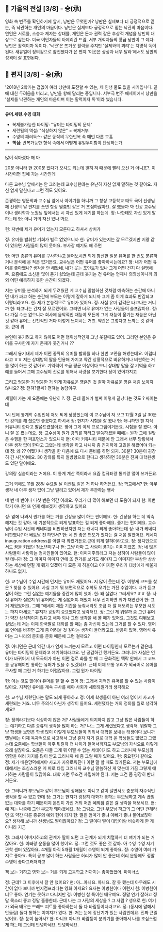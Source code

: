 ## 🍂 가을의 전설 [3/8] - 승(承)
영화 속 변주를 확인하기에 앞서, 낭만은 무엇인가? 낭만은 실제보다 더 긍정적으로 믿는, 즉 낙관하는 개인의 마음이다. 낭만은 실제보다 긍정적으로 믿는 낙관의 마음이다. 연인은 서로를, 스승과 제자는 상대를, 개인은 돈과 권력 같은 추상적 개념을 낭만의 대상으로 삼는다. 미국 이민자들의 아메리칸 드림, 서부 개척자들의 황금 낭만이 그 예다. 낭만은 활력이자 독이다. '낙관'은 뜨거운 활력을 주지만 '실제와의 괴리'는 치명적 독이 된다. 새뮤얼이 정의감으로 참전했다가 쓴 편지 '이곳은 상상과 너무 달라'에서도 낭만의 성격이 잘 표현된다.

## 💌 편지 [3/8] - 승(承)
'2018년 2학기는 겁없이 여러 낭만에 도전할 수 있는, 제 인생 둘도 없을 시기입니다. 끝에 대한 두려움을 버리고, 낭만을 향해 달리는 중입니다. 서부극 변주 에세이에서 낭만을 '실제를 낙관하는 개인의 마음이며 이는 활력이자 독'이라 썼습니다.

----



**유머.세련.수영 대화**

- 복제불가능한 타이밍: "유머는 타이밍의 문제"
- 세련됨의 역설: "식상하지 않은" = 복제거부
- 수영의 패러독스: 같은 동작의 무한반복 속 매번 다른 호흡
- **핵심**: 반복가능한 형식 속에서 어떻게 유일무이함이 탄생하는가

----



많이 작아졌다 해 아

20분 아니라 한 200분 있다가 오셔도 되는데 괜히 저 때문에 빨리 오신 거 아니죠?.
이 시간이면 집에 가는 시간인데

다른 교수님 앞에서는 안 그러는데 교수님한테는 유난히 자신 없게 말하는 것 같아요.
자신 없게 말한다고 그런 적도 있어요.

존경하는 영문학과 교수님 앞에서 이야기를 하니까 그 항상 고등학교 때도 국어 선생님께 선생의 날 편지를 쓰면 항상 맞춤법 같은 거 조심하잖아요.
잘 했을까 봐 전공 교수님이나 생리학과 노원님 앞에서는 시 자신 있게 얘기를 하는데.
정: 나한테도 자신 있게 말하는데 
현: 아니 거의 자신 있나 봐요.

현: 저번에 제가 유머가 있는지 모른다고 하셔서 상처가

정: 유머를 발휘할 기회가 별로 없었으니까 
현: 유머가 있는지는 잘 모르겠지만 저랑 같이 있으면 사람들이 많이 웃어요.
부사장 얘기도 해 주면

현: 어떤 종류의 유머를 구사하냐고 물어보시면 되게 참신한 질문 유머를 한 번도 분류하거나 분석해 본 적은 없거든요.
교수님은 어떤 유머를 좋아하시는데요?
정: 내가 어떤 유머를 좋아했나? 생각을 안 해봤네.
내가 웃는 포인트가 있나 그게 어떤 건지 다 설명해 주.
요즘에도 소신을 많이 듣기 싫었는데 근데 웃기는 건 유머는 언제나 의외성이니까 의외 어떤 예측하지 못한 순간이 되겠다.

저는 유머를 분석하기 되게 두려웠던 게 교수님 말씀하신 것처럼 예측하는 순간에 아니면 내가 짜고 하는 순간에 부모는 이렇게 잘하게 되니까 그게 좀 이게 효과도 반감되고 이렇더라고요.
현:  제가 본능적으로 유머가 있어요.
정: 사실 유머 감각은 타고나는 거니까 
현: 타고나는 건지 잘 모르겠어요. 그러면 너무 유머가 없는 사람들이 슬프잖아요. 
정: 다 가질 수는 없으니까 회사에 음악적인 재능이 모든게 그게 재능이 옮기는 재능은 아닌 것 같아 유머는 선천적인 거다 이렇게 느끼시는 거죠.
약간은 그렇다고 느끼는 것 같아요. 근데 뭐

본인이 웃기려고 하지 않아도 어떤 행위성적인게 그냥 웃길때도 있어. 그러면 본인은 유머를 구사한게 자기 존재가 웃긴거니 ??

그래서 용기내서 제가 어떤 종류의 유머를 발휘를 하나 한번 고민을 해봤는데요. 어렵더라고 ㅎㅎ 저는 상대방의 말을 인용해 가지고 약간 상황적으로 비유하거나 비판하는 거를 많이 하는 것 같아요.
기억력이 조금 평균 이상이다 보니 상대방 말을 잘 기억을 하고 예를 들어서 그때 교수님이 진로를 위해서 사랑을 포기한다 정이 있어가지고

그리고 엉뚱한 거 엉뚱한 거 되게 자유로운 영혼인 것 같아 자유로운 영혼 처럼 보이지 않나요?
정: 전혀?글쎄? 전혀는 농담이구.

세월이 가는 게 요즘에는 유난히 ?. 
정: 근데 올해가 벌써 이렇게 끝났다는 것도 ? 싸이는데

1시 반에 통계학 수업인데 저도 되게 당황했는데 이 교수님이 저 보고 12월 3일 날 30분만 강의를 해 줬으면 좋겠다고 하셔서
정: 현지가 시험을 잘 봤나 
현: 왜냐하면 팬 지식 커뮤니티 한다고 말씀드렸잖아요.
맞아 그게 이제 프로그램이거든요. 시험을 잘 봤다.
아니 잘 못 봤는데요. 
정: 교수님이 뭔가 강의를 하라고 말씀하셨을 때에는 뭔가 그에 걸맞은 수행을 한 퍼포먼스가 있으니까 
현: 아마 커뮤니티 때문에 안 그래서 너무 당황해서 아무 생각 없이 한다고 그랬는데 생각을 하고 나니까 좀 진지하게 고민을 해봤어야 되는데 
정: 왜 ?? 어쨌거니 생각을 한 다음에 또 다시 준비를 하면 되지. 30분? 30분이 굉장히 긴 시간이에요. 30 강의를 특히 일방향으로 한다고 생각하면 30분은 진짜 대학원생도 있단 말이에요.

강의랑 실습이라는 거예요. 이 통계 계산 쪽이라서 요즘 컴퓨터랑 통계랑 많이 쓰거든요.

그거 외에도 11월 28일 수요일 날 이벤트 같은 거 하나 하거든요.
정: 학교에서?
현: 아무 생각 네 아무 생각 없이 그냥 벌리고 있어서 제가 주관하는 행사

네 번 네 번이나 다섯 번은 약간 이래요. 우리가 더 많이 해보면 더 도움이 되지 
현: 이번 학기 아니면 또 언제 해보겠지 생각하고 있어요

정: 앞에 나와서 뭔가를 하는 거를 긴장을 많이 하는 편이에요.
현: 긴장을 하는 데 익숙해지는 것 같아. 네 기본적으로 되게 발표하는 걸 되게 좋아해요. 즐기는 편이에요. 교수님이 수업 시간에 케네디를 비판하셨지만 저는 캐네디 되게 좋아하는데 
정: 내가 케네디 비판했나? 아 베트남 전 하면서?
현: 네 안 좋은 면모가 있다는 걸 처음 알았어요.
케네디 inauguration address를 어릴 때 외웠거든요.근데 되게 잘하더라고요. 
정: 정치인으로서도 꿈을 키웠던 청소년이구나
현: 그냥 아마 그 사람이 풍기는 이미지겠죠. 
정: 네 많은 사람들이 사랑하는 정치인들이 있어요.
현: 이미지주의라고 저는 상하이 사람들이 많이 될 테니까 
정: 그 이미지 이미지 안에 또 뭔가를 보기도 해야지 그 이미지만 부상만 상상하는 세상에 던질 게 뭐가 있겠어 다 모든 게 허울이고 이미지면 우리가 대상에게 배울게 하나도 없지.

현: 교수님이 수업 시간에 던지는 유머도 재밌어요. 저 많이 웃는데 
정: 이렇게 코드를 찾은 ? 찾을 수 있어요.
사실 그게 뭐 보편적으로 수학도 오기는 가진 수업이다.
내가 듣고 싶어 하는 그런 실없는 얘기들을 중간에 많이 했어.
현: 왜 실없다 그러세요? ㅎㅎ
정: 사실 유머가 실없지 뭐 유머라는 게 실없어야 재밌지 너무 진지하면 뭐가 재밌겠어 
현: 그거 재밌었어요. 그때 ”에세이 제출 기간을 늦춰서라도 조금 더 잘 해보려는 무모한 시도는 하지 마세요.“ 휴지가 굉장히 중요했다고 생각해요. 
정: 그런 게 뭐랄까 좀 그런 유머가 약간 상식적이지 않다고 해야 되나 그런 생각을 해 볼 때가 있어요.
그것도 여쭤보고 싶었는데 저는 이제 한국말로 대화를 할 때는 좀 자신이 있는데 그거를 할 수 있다.
영어로 언어를 바꾸면 그게 좀 어려울 것 같다는 생각이 들더라고요.
반응이 없어. 영어식 유머는 그 나라의 문화를 문화 때문에 그런 걸까요?

정: 아니면은 근데 약간 내가 언제 느끼는지 모르고 어떤 타이밍인지 모르는거 같은데. 유머는 타이밍의 문제라고 얘기하더라고요. 난 공감하긴 했거든요. 그러니까 사실은 언어가 바뀌어서 내 모국어가 아닌 어떤 걸로 화를 할 때 그 문화적인 맥락 안에서 그 코드를 공유해야만 통하는 유머가 있을 수 있겠네요. 근데 이제 보통 우리가 외국어로 유머를 구사할 때 그런 거 하기는 어렵잖아요.
그럼 뭔가 타이밍

현: 아는 것도 많아야 유머를 잘 할 수 있어 
정: 그래서 지적인 유머를 할 수 있는 사람이 많아요.
지적인 유머를 계속 구사를 해야 사회가 세련되질거라 생각해요

현: 교수님 세련된다는 말도 되게 좋아하고 
정: 이제 학생들이 아닌 여러 명이서 사고가 세련되는 거죠.
너무 주의식 아닌가 생각이 들어요. 세련됐다는 거의 정의를 뭘로 생각하세요?

정: 정의라기보다 식상하지 않은 거? 사람들에게 의지하지 않고 그냥 많은 사람들이 하는 얘기하고 다른 종류의 생각을 많이 하는 거? 나는 그게 세련됐다고 생각해. 뭐랄까 그냥 학생들 보면은 학생 많이 이렇게 부모님들이 키워서 대학을 보내는 태생이다 보니까 옛날에는 이제 독자적으로 사고해서 그냥 혼자 자기 길로 대학 온 학생들도 많았고 그랬는데 요즘에는 학생들이 아주 뭐랄까 더 나이가 들어서까지도 부모님의 자식으로 이렇게 오래 살잖아요.
요즘은 다들 그게 뭐 어쩔 수 없는 세태이기도 하고 그러니까 부모님의 영향을 여러 가지를 많이 받고 그러니까 네 좀 그럴 때가 있어요.
현: 중요한거 같아요
정: 제가 배은망덕해져야 사고가 자유로워진다 이런 말 할 때도 있거든요.
저는 부모님에 대해서는 조심스러운 게 피로 타입 그러니까 교수님 말씀하신 게 맞는데 가끔 그렇게 얘기하는 사람들이 있잖아요.
대학 가면 무조건 자립해야 된다. 저는 그건 좀 굉장히 반대거든요.

현: 그러니까 부모님과 같이 부모님이 장애물도 아니고 같이 살면서도 충분히 자주적인 생각을 할 수 있고 한데 
정: 그거는 현지가 굉장히 대화가 통하는 부모님하고 계속 끊임없는 대화를 하기 때문이지 본인이 가진 거의 어떤 예외점 같은 걸 생각을 해보세요.
현: 예 저는 나중에 그런 부모가 돼야겠네요.
정: 그럼요. 그런 부모님 하고의 그 어떤 관계라면 또 약간 다른 종류의 예외 현이 되지 
현: 딸은 엄마가 좋냐 아빠가 좋냐 물어보잖아요? 생각해 보니까 선생님도 딸이잖아요?
정: 그 딸이다 딸이 대답이랑 비슷하게 한 게 아니라 지금

정: 그래서 아버지하고의 관계가 딸이 되면 그 관계가 되게 치열하게 더 얘기가 되는 거잖아요.
현: 아빠랑 운동을 많이 했어요. 
정: 그런 것도 좋은 것 같아.
아 수영 수영 저기 관학 센터 있잖아요. 4개월 아직 5개월 1개월이 수영이 되게 좋아요.
정: 수영이 여러 가지로 좋아요. 특히 공부 많이 하는 사람들은 허리가 많이 안 좋은데 허리 운동에도 정말 수영이 좋다그러더라고

책 보는 거하고 영화 보는 거를 되게 고등학교 전까지는 좋아했었어.
마이너스

정: 근데? 그 이후에서 잘 안 했어요?
현: 아…아니요. 아니요. 잘 못 했는데 아무래도 시간이 없다 보니까 번지점프라다는 영화 아세요?
요새는 이병헌이다 이런지 
현: 이병헌이 너무 좋아. 연기는 못하고 다니지만 
정: 이병헌 참 특이한 배우예요.
정말 연기 잘하고 정말 목소리 좋고 정말 훌륭한데. 근데 나는 그 사람의 세상을 ? 그 사람 ? 생으로 
현: 여기가 외국 배우는 브레드 피트를 좋아하는데 둘 다 바람둥이더라고요.
정: (동시에 말해서 안들림) 둘다 통하는 이미지가 있다.
현: 저는 눈에 장난기가 있는 사람인데요. 진짜 큰일 났어요.
정: 눈이 높아서?
현: 아니요 아니요 바람둥이 분위기를 좋아해서 
나를 조심스럽게 하는데 그런데 안녕하세요.
안녕하세요.
